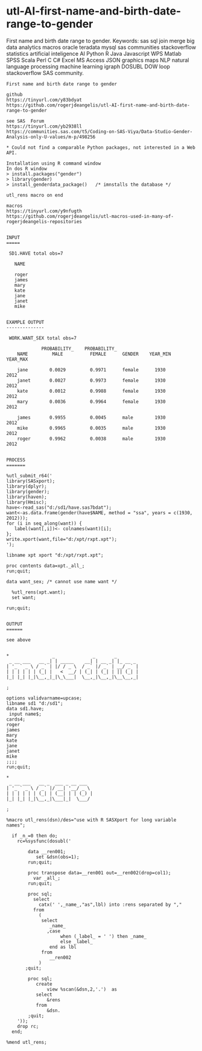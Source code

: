 # utl-AI-first-name-and-birth-date-range-to-gender
First name and birth date range to gender.  Keywords: sas sql join merge big data analytics macros oracle teradata mysql sas communities stackoverflow statistics artificial inteligence AI Python R Java Javascript WPS Matlab SPSS Scala Perl C C# Excel MS Access JSON graphics maps NLP natural language processing machine learning igraph DOSUBL DOW loop stackoverflow SAS community.

    First name and birth date range to gender

    github
    https://tinyurl.com/y83bdyat
    https://github.com/rogerjdeangelis/utl-AI-first-name-and-birth-date-range-to-gender

    see SAS  Forum
    https://tinyurl.com/yb2938ll
    https://communities.sas.com/t5/Coding-on-SAS-Viya/Data-Studio-Gender-Analysis-only-U-values/m-p/498256

    * Could not find a comparable Python packages, not interested in a Web API.

    Installation using R command window
    In dos R window
    > install.packages("gender")
    > library(gender)
    > install_genderdata_package()   /* imnstalls the database */

    utl_rens macro on end

    macros
    https://tinyurl.com/y9nfugth
    https://github.com/rogerjdeangelis/utl-macros-used-in-many-of-rogerjdeangelis-repositories


    INPUT
    =====

     SD1.HAVE total obs=7

       NAME

       roger
       james
       mary
       kate
       jane
       janet
       mike


    EXAMPLE OUTPUT
    --------------

     WORK.WANT_SEX total obs=7

                 PROBABILITY_    PROBABILITY_
        NAME         MALE          FEMALE      GENDER    YEAR_MIN    YEAR_MAX

        jane        0.0029         0.9971      female      1930        2012
        janet       0.0027         0.9973      female      1930        2012
        kate        0.0012         0.9988      female      1930        2012
        mary        0.0036         0.9964      female      1930        2012

        james       0.9955         0.0045      male        1930        2012
        mike        0.9965         0.0035      male        1930        2012
        roger       0.9962         0.0038      male        1930        2012


    PROCESS
    =======

    %utl_submit_r64('
    library(SASxport);
    library(dplyr);
    library(gender);
    library(haven);
    library(Hmisc);
    have<-read_sas("d:/sd1/have.sas7bdat");
    want<-as.data.frame(gender(have$NAME, method = "ssa", years = c(1930, 2012)));
    for (i in seq_along(want)) {
       label(want[,i])<- colnames(want)[i];
    };
    write.xport(want,file="d:/xpt/rxpt.xpt");
    ');

    libname xpt xport "d:/xpt/rxpt.xpt";

    proc contents data=xpt._all_;
    run;quit;

    data want_sex; /* cannot use name want */

      %utl_rens(xpt.want);
      set want;

    run;quit;


    OUTPUT
    ======

    see above


    *                _              _       _
     _ __ ___   __ _| | _____    __| | __ _| |_ __ _
    | '_ ` _ \ / _` | |/ / _ \  / _` |/ _` | __/ _` |
    | | | | | | (_| |   <  __/ | (_| | (_| | || (_| |
    |_| |_| |_|\__,_|_|\_\___|  \__,_|\__,_|\__\__,_|

    ;

    options validvarname=upcase;
    libname sd1 "d:/sd1";
    data sd1.have;
     input name$;
    cards4;
    roger
    james
    mary
    kate
    jane
    janet
    mike
    ;;;;
    run;quit;

    *
     _ __ ___   __ _  ___ _ __ ___
    | '_ ` _ \ / _` |/ __| '__/ _ \
    | | | | | | (_| | (__| | | (_) |
    |_| |_| |_|\__,_|\___|_|  \___/

    ;

    %macro utl_rens(dsn)/des="use with R SASXport for long variable names";

      if _n_=0 then do;
        rc=%sysfunc(dosubl('

            data __ren001;
               set &dsn(obs=1);
            run;quit;

            proc transpose data=__ren001 out=__ren002(drop=col1);
              var _all_;
            run;quit;

            proc sql;
              select
                catx(' ',_name_,"as",lbl) into :rens separated by ","
              from
                (
                 select
                    _name_
                   ,case
                        when (_label_ = ' ') then _name_
                        else _label_
                    end as lbl
                 from
                    __ren002
                )
           ;quit;

            proc sql;
               create
                   view %scan(&dsn,2,'.')  as
               select
                   &rens
               from
                   &dsn.
            ;quit;
        '));
        drop rc;
      end;

    %mend utl_rens;


